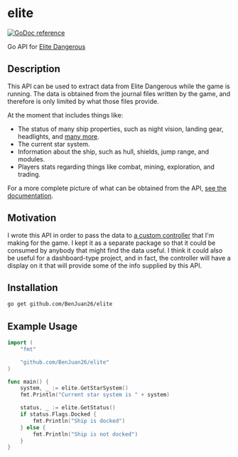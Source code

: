 # elite

[![GoDoc reference](https://godoc.org/github.com/BenJuan26/elite?status.svg)](https://godoc.org/github.com/BenJuan26/elite)

Go API for [Elite Dangerous](https://elitedangerous.com)

## Description

This API can be used to extract data from Elite Dangerous while the game is running. The data is obtained from the journal files written by the game, and therefore is only limited by what those files provide.

At the moment that includes things like:

* The status of many ship properties, such as night vision, landing gear, headlights, and [many more](https://godoc.org/github.com/BenJuan26/elite/flags).
* The current star system.
* Information about the ship, such as hull, shields, jump range, and modules.
* Players stats regarding things like combat, mining, exploration, and trading.

For a more complete picture of what can be obtained from the API, [see the documentation](https://godoc.org/github.com/BenJuan26/elite).

## Motivation

I wrote this API in order to pass the data to [a custom controller](https://github.com/BenJuan26/edca) that I'm making for the game. I kept it as a separate package so that it could be consumed by anybody that might find the data useful. I think it could also be useful for a dashboard-type project, and in fact, the controller will have a display on it that will provide some of the info supplied by this API.

## Installation

```bash
go get github.com/BenJuan26/elite
```

## Example Usage

```go
import (
    "fmt"

    "github.com/BenJuan26/elite"
)

func main() {
    system, _ := elite.GetStarSystem()
    fmt.Println("Current star system is " + system)

    status, _ := elite.GetStatus()
    if status.Flags.Docked {
        fmt.Println("Ship is docked")
    } else {
        fmt.Println("Ship is not docked")
    }
}
```
